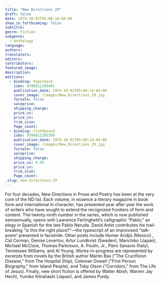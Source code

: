 ```yaml
---
title: "New Directions 29"
draft: false
date: 1974-10-01T05:00:14-04:00
show_in_forthcoming: false
subtitle:
genre: Fiction
subgenre:
  - Anthology
language:
authors:
translators:
editors:
contributors:
featured_image:
description:
editions:
  - binding: Paperback
    isbn: 9780811205401
    publication_date: 1974-10-01T05:00:14-04:00
    cover_image: /images/New_Directions_29.jpg
    forsale: false
    saleprice:
    shipping_charge:
    price_us:
    price_cn:
    trim_size:
    Page_count:
  - binding: Clothbound
    isbn: 9780811205399
    publication_date: 1974-10-01T05:00:14-04:00
    cover_image: /images/New_Directions_29.jpg
    forsale: false
    saleprice:
    shipping_charge:
    price_us: 9.95
    price_cn:
    trim_size:
    Page_count:
_slug: new-directions-29
---
```


For four decades, New Directions in Prose and Poetry has been at the very core of the ND list. Each volume, in essence a literary magazine in book form and international in character, has presented year after year the work of writers who have sought to extend the recognized frontiers of form and content. The twenty-ninth number in the series, which is now published semiannually, opens with Lawrence Ferlinghetti’s calligraphic “Pablo," an elegy in Spanish for the late Pablo Neruda. David Antin contributes his trail-breaking "is this the right place?"––the typescript of an improvised "talk-poem’ presented in facsimile. Other poets include Homer Aridjis (Mexico) , Cid Corman, Denise Levertov, Artur Lundkvist (Sweden), Marichiko (Japan), Michael McClure, Thomas Parkinson, A. Poulin, Jr., Piero Sanavio (Italy), Tennessee Williams, and Al Young. Works-in-progress are represented by excerpts from novels by the British author Martin Bax ("The Crucifixion Disease," from The Hospital Ship), Coleman Dowel! ("First Person Biography," from Island People), and Toby Olson ("Corridors," from The Life of Jesus). Finally, new short fiction is offered by Walter Abish, Warren Jay Hecht, Yumiko Kitrahashi (Japan), and James Purdy.

